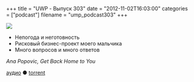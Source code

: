 +++
title = "UWP - Выпуск 303"
date = "2012-11-02T16:03:00"
categories = ["podcast"]
filename = "ump_podcast303"
+++

![](https://podcast.umputun.com/images/uwp/uwp303.jpg)

- Непогода и неготовность
- Рисковый бизнес-проект моего мальчика
- Много вопросов и много ответов

_Ana Popovic, Get Back Home to You_

[аудио](https://podcast.umputun.com/media/ump_podcast303.mp3) ● [torrent](http://archive.rucast.net/uwp/media/ump_podcast303.mp3.torrent)

<audio src="https://podcast.umputun.com/media/ump_podcast303.mp3" preload="none"></audio>